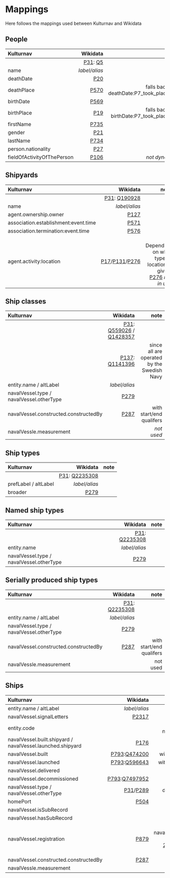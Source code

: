 Mappings
==============

Here follows the mappings used between Kulturnav and Wikidata

## People
| Kulturnav                  | Wikidata | note |
| :------                    | -----------:  |--------:|
|                            | [P31](https://www.wikidata.org/wiki/Property:P31): [Q5](https://www.wikidata.org/wiki/Q5)       ||
| name                       | *label/alias* ||
| deathDate                  | [P20](https://www.wikidata.org/wiki/Property:P20)           ||
| deathPlace                 | [P570](https://www.wikidata.org/wiki/Property:P570)         | falls back on deathDate:P7_took_place_at |
| birthDate                  | [P569](https://www.wikidata.org/wiki/Property:P569)         ||
| birthPlace                 | [P19](https://www.wikidata.org/wiki/Property:P19)           | falls back on birthDate:P7_took_place_at |
| firstName                  | [P735](https://www.wikidata.org/wiki/Property:P735)         ||
| gender                     | [P21](https://www.wikidata.org/wiki/Property:P21)           ||
| lastName                   | [P734](https://www.wikidata.org/wiki/Property:P734)         ||
| person.nationality         | [P27](https://www.wikidata.org/wiki/Property:P27)           ||
| fieldOfActivityOfThePerson | [P106](https://www.wikidata.org/wiki/Property:P106)         | &nbsp;&nbsp; *not dynamic* |

## Shipyards
| Kulturnav                  | Wikidata | note |
| :------                    | -----------:  |--------:|
|                            | [P31](https://www.wikidata.org/wiki/Property:P31): [Q190928](https://www.wikidata.org/wiki/Q190928)  |
| name                       | *label/alias* |
| agent.ownership.owner      | [P127](https://www.wikidata.org/wiki/Property:P127)          |
| association.establishment:event.time       | [P571](https://www.wikidata.org/wiki/Property:P571) |
| association.termination:event.time         | [P576](https://www.wikidata.org/wiki/Property:P576) |
| agent.activity:location    | [P17](https://www.wikidata.org/wiki/Property:P17)/[P131](https://www.wikidata.org/wiki/Property:P131)/[P276](https://www.wikidata.org/wiki/Property:P276) | &nbsp;&nbsp; Depending on what type of location is given.<br>[P276](https://www.wikidata.org/wiki/Property:P276) *not in use*

## Ship classes
| Kulturnav                  | Wikidata | note |
| :------                    | -----------:  |--------:|
|                            | [P31](https://www.wikidata.org/wiki/Property:P31): [Q559026](https://www.wikidata.org/wiki/Q559026) / [Q1428357](https://www.wikidata.org/wiki/Q1428357)  |
|                            | [P137](https://www.wikidata.org/wiki/Property:P137): [Q1141396](https://www.wikidata.org/wiki/Q1141396)  | &nbsp;&nbsp; since all are operated by the Swedish Navy
| entity.name / altLabel     |  *label/alias* |
| navalVessel.type / navalVessel.otherType | [P279](https://www.wikidata.org/wiki/Property:P279) |
| navalVessel.constructed.constructedBy     | [P287](https://www.wikidata.org/wiki/Property:P287) | &nbsp;&nbsp; with start/end qualifers
| navalVessle.measurement    | | &nbsp;&nbsp; *not used*

## Ship types
| Kulturnav                  | Wikidata | note |
| :------                    | -----------:  |--------:|
|                            | [P31](https://www.wikidata.org/wiki/Property:P31): [Q2235308](https://www.wikidata.org/wiki/Q2235308)  |
| prefLabel / altLabel       | *label/alias* |
| broader                    | [P279](https://www.wikidata.org/wiki/Property:P279) |

## Named ship types
| Kulturnav                  | Wikidata | note |
| :------                    | -----------:  |--------:|
|                            | [P31](https://www.wikidata.org/wiki/Property:P31): [Q2235308](https://www.wikidata.org/wiki/Q2235308)  |
| entity.name                | *label/alias* |
| navalVessel.type / navalVessel.otherType | [P279](https://www.wikidata.org/wiki/Property:P279) |

## Serially produced ship types
| Kulturnav                  | Wikidata | note |
| :------                    | -----------:  |--------:|
|                            | [P31](https://www.wikidata.org/wiki/Property:P31): [Q2235308](https://www.wikidata.org/wiki/Q2235308)  |
| entity.name / altLabel     | *label/alias* |
| navalVessel.type / navalVessel.otherType | [P279](https://www.wikidata.org/wiki/Property:P279) |
| navalVessel.constructed.constructedBy     | [P287](https://www.wikidata.org/wiki/Property:P287) | &nbsp;&nbsp; with start/end qualifers
| navalVessle.measurement    | | &nbsp;&nbsp; not used

## Ships
| Kulturnav                  | Wikidata | note |
| :------                    | -----------:  |--------:|
| entity.name / altLabel     | *label/alias* |
| navalVessel.signalLetters  |  [P2317](https://www.wikidata.org/wiki/Property:P2317)
| entity.code                |  | same as navalVessel.signalLetters
| navalVessel.built.shipyard / navalVessel.launched.shipyard | [P176](https://www.wikidata.org/wiki/Property:P176) |
| navalVessel.built          | [P793](https://www.wikidata.org/wiki/Property:P793):[Q474200](https://www.wikidata.org/wiki/Q474200) | with end/location qualifers
| navalVessel.launched       | [P793](https://www.wikidata.org/wiki/Property:P793):[Q596643](https://www.wikidata.org/wiki/Q596643) | with time/location qualifers
| navalVessel.delivered      | | &nbsp;&nbsp; not used
| navalVessel.decommissioned | [P793](https://www.wikidata.org/wiki/Property:P793):[Q7497952](https://www.wikidata.org/wiki/Q7497952) | with time qualifer
| navalVessel.type / navalVessel.otherType | [P31](https://www.wikidata.org/wiki/Property:P31)/[P289](https://www.wikidata.org/wiki/Property:P289) | depending on target type
| homePort                   | [P504](https://www.wikidata.org/wiki/Property:P504) | &nbsp;&nbsp; with start/end qualifers
| navalVessel.isSubRecord    | | &nbsp;&nbsp; *not used*
| navalVessel.hasSubRecord   | | &nbsp;&nbsp; *not used*
| navalVessel.registration   | [P879](https://www.wikidata.org/wiki/Property:P879) | but only if navalVessel.registration.type is<br>[2c8a7e85-5b0c-4ceb-b56f-a229b6a71d2a](http://kulturnav.org/2c8a7e85-5b0c-4ceb-b56f-a229b6a71d2a)
| navalVessel.constructed.constructedBy     | [P287](https://www.wikidata.org/wiki/Property:P287) | &nbsp;&nbsp; with start/end qualifers
| navalVessle.measurement    | | &nbsp;&nbsp; *not used*

